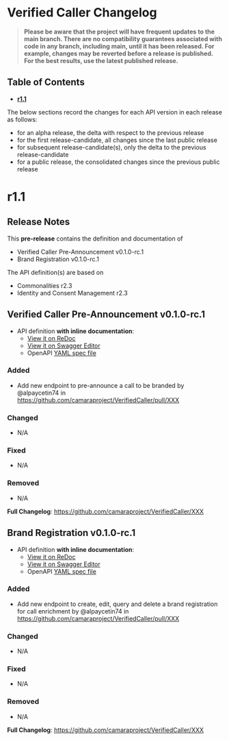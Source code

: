 # Verified Caller Changelog
> **Please be aware that the project will have frequent updates to the main branch. There are no compatibility guarantees associated with code in any branch, including main, until it has been released. For example, changes may be reverted before a release is published.
For the best results, use the latest published release.**

## Table of Contents
- **[r1.1](#r11)**

The below sections record the changes for each API version in each release as follows:

* for an alpha release, the delta with respect to the previous release
* for the first release-candidate, all changes since the last public release
* for subsequent release-candidate(s), only the delta to the previous release-candidate
* for a public release, the consolidated changes since the previous public release

# r1.1
## Release Notes

This **pre-release** contains the definition and documentation of
* Verified Caller Pre-Announcement v0.1.0-rc.1
* Brand Registration v0.1.0-rc.1

The API definition(s) are based on
* Commonalities r2.3
* Identity and Consent Management r2.3

## Verified Caller Pre-Announcement v0.1.0-rc.1

- API definition **with inline documentation**:
  - [View it on ReDoc](https://redocly.github.io/redoc/?url=https://raw.githubusercontent.com/camaraproject/VerifiedCaller/r1.1/code/API_definitions/verifiedcaller-preannounce.yml&nocors)
  - [View it on Swagger Editor](https://camaraproject.github.io/swagger-ui/?url=https://raw.githubusercontent.com/camaraproject/VerifiedCaller/r1.1/code/API_definitions/verifiedcaller-preannounce.yml)
  - OpenAPI [YAML spec file](https://github.com/camaraproject/VerifiedCaller/blob/r1.1/code/API_definitions/verifiedcaller-preannounce.yml)

### Added
* Add new endpoint to pre-announce a call to be branded by @alpaycetin74 in https://github.com/camaraproject/VerifiedCaller/pull/XXX

### Changed
* N/A

### Fixed
* N/A

### Removed
* N/A

**Full Changelog**: https://github.com/camaraproject/VerifiedCaller/XXX

## Brand Registration v0.1.0-rc.1

- API definition **with inline documentation**:
  - [View it on ReDoc](https://redocly.github.io/redoc/?url=https://raw.githubusercontent.com/camaraproject/VerifiedCaller/r1.1/code/API_definitions/brand-registration.yml&nocors)
  - [View it on Swagger Editor](https://camaraproject.github.io/swagger-ui/?url=https://raw.githubusercontent.com/camaraproject/VerifiedCaller/r1.1/code/API_definitions/brand-registration.yml)
  - OpenAPI [YAML spec file](https://github.com/camaraproject/VerifiedCaller/blob/r1.1/code/API_definitions/brand-registration.yml)

### Added
* Add new endpoint to create, edit, query and delete a brand registration for call enrichment by @alpaycetin74 in https://github.com/camaraproject/VerifiedCaller/pull/XXX

### Changed
* N/A

### Fixed
* N/A

### Removed
* N/A

**Full Changelog**: https://github.com/camaraproject/VerifiedCaller/XXX

